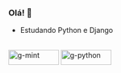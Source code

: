 ### Olá! 👋
- Estudando Python e Django

<!--
**g101x/g101x** is a ✨ _special_ ✨ repository because its `README.md` (this file) appears on your GitHub profile.

Here are some ideas to get you started:

- 🔭 I’m currently working on ...
- 🌱 I’m currently learning ...
- 👯 I’m looking to collaborate on ...
- 🤔 I’m looking for help with ...
- 💬 Ask me about ...
- 📫 How to reach me: ...
- 😄 Pronouns: ...
- ⚡ Fun fact: ...
-->


<div style="display: inline_block"><br>
  <img align="center" alt="g-mint" height="30" width="100"  src="https://img.shields.io/badge/Linux_Mint-87CF3E?style=for-the-badge&logo=linux-mint&logoColor=white">
  <img	align="center" alt="g-python" height="30" width="100" src="https://img.shields.io/badge/Python-3776AB?style=for-the-badge&logo=python&logoColor=white">
 </div>
